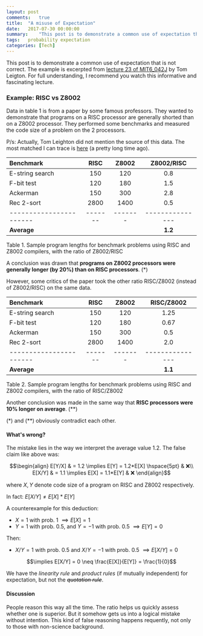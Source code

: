 ```yaml
---
layout: post
comments:   true
title:  "A misuse of Expectation"
date:   2017-07-30 00:00:00
summary:    "This post is to demonstrate a common use of expectation that is not correct. The example is excerpted from lecture 23 of MIT6_042J"
tags:   probability expectation
categories: [Tech]
---
```


This post is to demonstrate a common use of expectation that is not correct. The example is excerpted from [lecture 23 of MIT6_042J](https://ocw.mit.edu/courses/electrical-engineering-and-computer-science/6-042j-mathematics-for-computer-science-fall-2010/video-lectures/lecture-23-expectation-ii) by Tom Leigton. For full understanding, I recommend you watch this informative and fascinating lecture.


### Example: RISC vs Z8002
Data in table 1 is from a paper by some famous professors. They wanted to demonstrate that programs on a RISC processor are generally shorted than on a Z8002 processor. They performed some benchmarks and measured the code size of a problem on the 2 processors.

P/s: Actually, Tom Leighton did not mention the source of this data. The most matched I can trace is [here](https://courses.cs.washington.edu/courses/cse548/05wi/files/Patterson-A-VLSI-RISC.pdf) (a pretty long time ago).


| Benchmark				| RISC	| Z8002	| Z8002/RISC	|
|:----------------------|:-----:|:-----:|:-------------:|
| E-string search		| 150	| 120	| 0.8			|
| F-bit test			| 120	| 180	| 1.5			|
| Ackerman				| 150	| 300	| 2.8			|
| Rec 2-sort			| 2800	| 1400	| 0.5			|
|-----------------------|-------|-------|---------------|
| **Average**			|		|		| **1.2**		|

<figcaption>Table 1. Sample program lengths for benchmark problems using RISC and
Z8002 compilers, with the ratio of Z8002/RISC</figcaption>

A conclusion was drawn that **programs on Z8002 processors were generally longer (by 20%) than on RISC processors**. (*)

However, some critics of the paper took the other ratio RISC/Z8002 (instead of Z8002/RISC) on the same data.

| Benchmark				| RISC	| Z8002	| RISC/Z8002	|
|:----------------------|:-----:|:-----:|:-------------:|
| E-string search		| 150	| 120	| 1.25			|
| F-bit test			| 120	| 180	| 0.67			|
| Ackerman				| 150	| 300	| 0.5			|
| Rec 2-sort			| 2800	| 1400	| 2.0			|
|-----------------------|-------|-------|---------------|
| **Average**			|		|		| **1.1**		|

<figcaption>Table 2. Sample program lengths for benchmark problems using RISC and
Z8002 compilers, with the ratio of RISC/Z8002</figcaption>

Another conclusion was made in the same way that **RISC processors were 10% longer on average**. (**)

(*) and (**) obviously contradict each other.

####  What's wrong?
The mistake lies in the way we interpret the average value 1.2. The false claim like above was:

$$\begin{align}
E[Y/X] & = 1.2 \implies E[Y] = 1.2*E[X] \hspace{5pt} & ❌\\
E[X/Y] & = 1.1 \implies E[X] = 1.1*E[Y] & ❌
\end{align}$$

where $X, Y$ denote code size of a program on RISC and Z8002 respectively.

In fact: $E[X/Y] \neq E[X] * E[Y]$

A counterexample for this deduction:

- $X = 1$ with prob. 1 $\implies E[X] = 1$
- $Y = 1$ with prob. 0.5, and $Y = -1$ with prob. 0.5 $\implies E[Y] = 0$

Then:
- $X/Y = 1$ with prob. 0.5 and $X/Y = -1$ with prob. 0.5 $\implies E[X/Y] = 0$

$$\implies E[X/Y] = 0 \neq \frac{E[X]}{E[Y]} = \frac{1}{0}$$

We have the *linearity rule* and *product rules* (if mutually independent) for expectation, but not the ~~*quotation rule*~~.

#### Discussion
People reason this way all the time. The ratio helps us quickly assess whether one is superior. But it somehow gets us into a logical mistake without intention. This kind of false reasoning happens requently, not only to those with non-science background.
